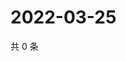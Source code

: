 # 2022-03-25

共 0 条

<!-- BEGIN WEIBO -->
<!-- 最后更新时间 Fri Mar 25 2022 04:01:23 GMT+0800 (China Standard Time) -->

<!-- END WEIBO -->
